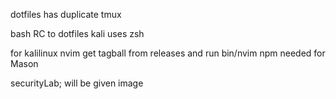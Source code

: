 dotfiles has duplicate tmux

bash RC to dotfiles
kali uses zsh

for kalilinux nvim
get tagball from releases and run bin/nvim
npm needed for Mason

securityLab; will be given image
